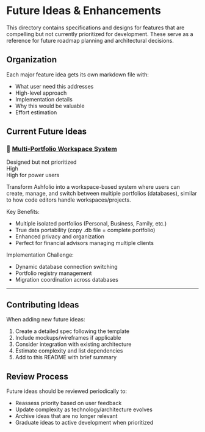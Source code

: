 # Future Ideas & Enhancements

This directory contains specifications and designs for features that are compelling but not currently prioritized for development. These serve as a reference for future roadmap planning and architectural decisions.

## Organization

Each major feature idea gets its own markdown file with:

- What user need this addresses
- High-level approach
- Implementation details
- Why this would be valuable
- Effort estimation

## Current Future Ideas

### 🏦 [Multi-Portfolio Workspace System](./multi-portfolio-workspaces.md)

Designed but not prioritized  
 High  
 High for power users

Transform Ashfolio into a workspace-based system where users can create, manage, and switch between multiple portfolios (databases), similar to how code editors handle workspaces/projects.

Key Benefits:

- Multiple isolated portfolios (Personal, Business, Family, etc.)
- True data portability (copy .db file = complete portfolio)
- Enhanced privacy and organization
- Perfect for financial advisors managing multiple clients

Implementation Challenge:

- Dynamic database connection switching
- Portfolio registry management
- Migration coordination across databases

---

## Contributing Ideas

When adding new future ideas:

1. Create a detailed spec following the template
2. Include mockups/wireframes if applicable
3. Consider integration with existing architecture
4. Estimate complexity and list dependencies
5. Add to this README with brief summary

## Review Process

Future ideas should be reviewed periodically to:

- Reassess priority based on user feedback
- Update complexity as technology/architecture evolves
- Archive ideas that are no longer relevant
- Graduate ideas to active development when prioritized
